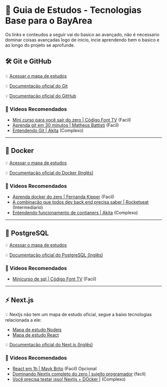 # 📌 Guia de Estudos - Tecnologias Base para o BayArea  

Os links e conteudos a seguir vai do basico ao avançado, não é necessario dominar coisas avançadas logo de inicio, incie aprendendo bem o basico e ao longo do projeto se aprofunde.

## 🛠️ Git e GitHub  

:bulb: [Acessar o mapa de estudos](https://roadmap.sh/git-github) 

:bulb: [Documentação oficial do Git](https://git-scm.com/book/pt-br/v2/Come%c3%a7ando-O-B%c3%a1sico-do-Git)  

:bulb: [Documentação oficial do GitHub](https://docs.github.com/pt/get-started)  

### 🎥 Vídeos Recomendados 
- [Mini curso para você sair do zero | Código Font TV](https://youtu.be/ts-H3W1uLMM?si=bpsW9ht2O4w9MtOQ) (Facil)
- [Aprenda git em 30 minutos | Matheus Battisti](https://youtu.be/Zwv9qRyVeU4?si=RgJW7DVuI-K0RRU8) (Facil)
- [Entendendo Git | Akita](https://youtu.be/6Czd1Yetaac?si=BTGYvUP9tsGQFW7Q) (Complexo)

---

## 🐳 Docker  

:bulb: [Acessar o mapa de estudos](https://roadmap.sh/docker)  

:bulb: [Documentação oficial do Docker (Inglês)](https://docs.docker.com/get-started/docker-overview/)  

### 🎥 Vídeos Recomendados 
- [Aprenda docker do zero | Fernanda Kipper](https://youtu.be/DdoncfOdru8?si=EGf1Nci_-SqNoNiz) (Facil)
- [A combinação que todos dev back end precisa saber | Rocketseat](https://youtu.be/KlbL-8CEjN0?si=lZKGTuAfNVOcZl2k) (Intermediario)
- [Entendendo funcionamento de contianers | Akita](https://youtu.be/85k8se4Zo70?si=m8XXfRZUpZahIv6h) (Complexo)

---

## 🐘 PostgreSQL  

:bulb: [Acessar o mapa de estudos](https://roadmap.sh/postgresql-dba)  

:bulb: [Documentação oficial do PostgreSQL (Inglês)](https://neon.tech/postgresql/postgresql-getting-started/what-is-postgresql)  

### 🎥 Vídeos Recomendados  
- [Minicurso de sql | Código Font TV](https://youtu.be/dpanYy8IrcU?si=dpy8ZDIst-LWB8OR) (Facil)

---

## ⚡ Next.js  

:bulb: Nextjs não tem um mapa de estudo oficial, segue a baixo tecnologias relacionada a ele:
- [Mapa de estudo Nodejs](https://roadmap.sh/nodejs)
- [Mapa de estudo React](https://roadmap.sh/react)
  
:bulb: [Documentação oficial do Next.js (Inglês)](https://nextjs.org/docs/app/getting-started)  

### 🎥 Vídeos Recomendados  
- [React em 1h | Mayk Brito](https://youtu.be/K65wUN-2no4?si=Xf33BpX77fMMWsEJ) (Facil) Opcional
- [Dominando Nextjs completo do zero | sujeito programador](https://youtu.be/e6FigV2fLC8?si=wmhaQZjP5g-ttF3j) (facil)
- [Você precisa testar isso! Nextjs + DOcker |](https://www.youtube.com/watch?v=A7W9SDYayJQ) (Complexo)
